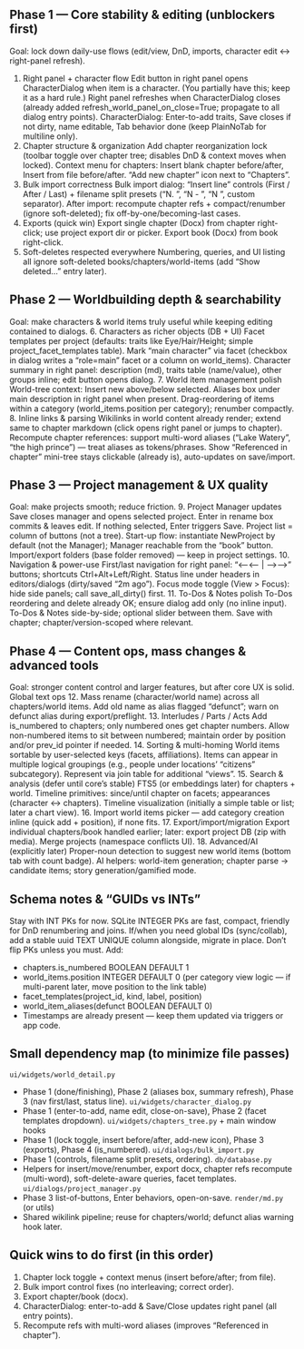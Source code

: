 ## Phase 1 — Core stability & editing (unblockers first)
Goal: lock down daily-use flows (edit/view, DnD, imports, character edit ↔ right-panel refresh).
1. Right panel + character flow
Edit button in right panel opens CharacterDialog when item is a character. (You partially have this; keep it as a hard rule.)
Right panel refreshes when CharacterDialog closes (already added refresh_world_panel_on_close=True; propagate to all dialog entry points).
CharacterDialog: Enter-to-add traits, Save closes if not dirty, name editable, Tab behavior done (keep PlainNoTab for multiline only).
2. Chapter structure & organization
Add chapter reorganization lock (toolbar toggle over chapter tree; disables DnD & context moves when locked).
Context menu for chapters: Insert blank chapter before/after, Insert from file before/after.
“Add new chapter” icon next to “Chapters”.
3. Bulk import correctness
Bulk import dialog: “Insert line” controls (First / After <dropdown> / Last) + filename split presets (“N. ”, “N - ”, “N ”, custom separator).
After import: recompute chapter refs + compact/renumber (ignore soft-deleted); fix off-by-one/becoming-last cases.
4. Exports (quick win)
Export single chapter (Docx) from chapter right-click; use project export dir or picker.
Export book (Docx) from book right-click.
5. Soft-deletes respected everywhere
Numbering, queries, and UI listing all ignore soft-deleted books/chapters/world-items (add “Show deleted…” entry later).
## Phase 2 — Worldbuilding depth & searchability
Goal: make characters & world items truly useful while keeping editing contained to dialogs.
6. Characters as richer objects (DB + UI)
Facet templates per project (defaults: traits like Eye/Hair/Height; simple project_facet_templates table).
Mark “main character” via facet (checkbox in dialog writes a “role=main” facet or a column on world_items).
Character summary in right panel: description (md), traits table (name/value), other groups inline; edit button opens dialog.
7. World item management polish
World-tree context: Insert new <singular> above/below selected.
Aliases box under main description in right panel when present.
Drag-reordering of items within a category (world_items.position per category); renumber compactly.
8. Inline links & parsing
Wikilinks in world content already render; extend same to chapter markdown (click opens right panel or jumps to chapter).
Recompute chapter references: support multi-word aliases (“Lake Watery”, “the high prince”) — treat aliases as tokens/phrases.
Show “Referenced in chapter” mini-tree stays clickable (already is), auto-updates on save/import.
## Phase 3 — Project management & UX quality
Goal: make projects smooth; reduce friction.
9. Project Manager updates
Save closes manager and opens selected project.
Enter in rename box commits & leaves edit.
If nothing selected, Enter triggers Save.
Project list = column of buttons (not a tree).
Start-up flow: instantiate NewProject by default (not the Manager); Manager reachable from the “book” button.
Import/export folders (base folder removed) — keep in project settings.
10. Navigation & power-use
First/last navigation for right panel: “⟵⟵ | ⟶⟶” buttons; shortcuts Ctrl+Alt+Left/Right.
Status line under headers in editors/dialogs (dirty/saved “2m ago”).
Focus mode toggle (View > Focus): hide side panels; call save_all_dirty() first.
11. To-Dos & Notes polish
To-Dos reordering and delete already OK; ensure dialog add only (no inline input).
To-Dos & Notes side-by-side; optional slider between them.
Save with chapter; chapter/version-scoped where relevant.
## Phase 4 — Content ops, mass changes & advanced tools
Goal: stronger content control and larger features, but after core UX is solid.
Global text ops
12. Mass rename (character/world name) across all chapters/world items.
Add old name as alias flagged “defunct”; warn on defunct alias during export/preflight.
13. Interludes / Parts / Acts
Add is_numbered to chapters; only numbered ones get chapter numbers.
Allow non-numbered items to sit between numbered; maintain order by position and/or prev_id pointer if needed.
14. Sorting & multi-homing
World items sortable by user-selected keys (facets, affiliations).
Items can appear in multiple logical groupings (e.g., people under locations’ “citizens” subcategory). Represent via join table for additional “views”.
15. Search & analysis (defer until core’s stable)
FTS5 (or embeddings later) for chapters + world.
Timeline primitives: since/until chapter on facets; appearances (character ↔ chapters).
Timeline visualization (initially a simple table or list; later a chart view).
16. Import world items picker — add category creation inline (quick add + position), if none fits.
17. Export/import/migration
Export individual chapters/book handled earlier; later: export project DB (zip with media).
Merge projects (namespace conflicts UI).
18. Advanced/AI (explicitly later)
Proper-noun detection to suggest new world items (bottom tab with count badge).
AI helpers: world-item generation; chapter parse → candidate items; story generation/gamified mode.
## Schema notes & “GUIDs vs INTs”
Stay with INT PKs for now. SQLite INTEGER PKs are fast, compact, friendly for DnD renumbering and joins. If/when you need global IDs (sync/collab), add a stable uuid TEXT UNIQUE column alongside, migrate in place. Don’t flip PKs unless you must.
Add:
* chapters.is_numbered BOOLEAN DEFAULT 1
* world_items.position INTEGER DEFAULT 0 (per category view logic — if multi-parent later, move position to the link table)
* facet_templates(project_id, kind, label, position)
* world_item_aliases(defunct BOOLEAN DEFAULT 0)
* Timestamps are already present — keep them updated via triggers or app code.
## Small dependency map (to minimize file passes)
`ui/widgets/world_detail.py`
* Phase 1 (done/finishing), Phase 2 (aliases box, summary refresh), Phase 3 (nav first/last, status line).
`ui/widgets/character_dialog.py`
* Phase 1 (enter-to-add, name edit, close-on-save), Phase 2 (facet templates dropdown).
`ui/widgets/chapters_tree.py` + main window hooks
* Phase 1 (lock toggle, insert before/after, add-new icon), Phase 3 (exports), Phase 4 (is_numbered).
`ui/dialogs/bulk_import.py`
* Phase 1 (controls, filename split presets, ordering).
`db/database.py`
* Helpers for insert/move/renumber, export docx, chapter refs recompute (multi-word), soft-delete-aware queries, facet templates.
`ui/dialogs/project_manager.py`
* Phase 3 list-of-buttons, Enter behaviors, open-on-save.
`render/md.py` (or utils)
* Shared wikilink pipeline; reuse for chapters/world; defunct alias warning hook later.
## Quick wins to do first (in this order)
1. Chapter lock toggle + context menus (insert before/after; from file).
2. Bulk import control fixes (no interleaving; correct order).
3. Export chapter/book (docx).
4. CharacterDialog: enter-to-add & Save/Close updates right panel (all entry points).
5. Recompute refs with multi-word aliases (improves “Referenced in chapter”).